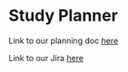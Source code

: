 # Study Planner

Link to our planning doc [here]([https://otagouni-my.sharepoint.com/:w:/r/personal/mersa636_student_otago_ac_nz/_layouts/15/Doc.aspx?sourcedoc=%7B9EB7362F-1245-4D11-9931-E81D0E5FE901%7D&file=Assignment1.docx&wdLOR=cD735FE17-EE0F-B548-A9A4-DAA9936F0539&fromShare=true&action=default&mobileredirect=true](https://otagouni-my.sharepoint.com/:w:/r/personal/hoplu238_student_otago_ac_nz/_layouts/15/Doc.aspx?sourcedoc=%7BF94AC2B6-6452-4453-A38A-EF168D81AD7D%7D&file=COSC345%20Assignment%201%20Final.docx&action=default&mobileredirect=true&DefaultItemOpen=1&login_hint=cusai543%40student.otago.ac.nz&ct=1723170586851&wdOrigin=OFFICECOM-WEB.START.REC&cid=02e0c9b3-a619-41ba-b89b-201fd8585a81&wdPreviousSessionSrc=HarmonyWeb&wdPreviousSession=720c3c41-c4d4-4d4b-9ad3-a0c16f644ad0))


Link to our Jira [here](https://no-pie-charts.atlassian.net/jira/software/projects/SCRUM/boards/1/backlog)
